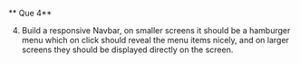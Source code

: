 ** Que 4**

4. Build a responsive Navbar, on smaller screens it should be a hamburger menu which on click should reveal the menu items nicely, and on larger screens they should be displayed directly on the screen.